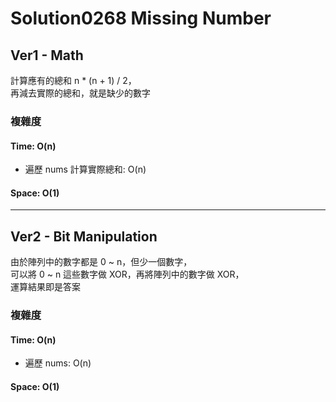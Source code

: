 # Solution0268 Missing Number

## Ver1 - Math

計算應有的總和 n * (n + 1) / 2，  
再減去實際的總和，就是缺少的數字

### 複雜度

#### Time: O(n)
- 遍歷 nums 計算實際總和: O(n)

#### Space: O(1)

---

## Ver2 - Bit Manipulation

由於陣列中的數字都是 0 ~ n，但少一個數字，  
可以將 0 ~ n 這些數字做 XOR，再將陣列中的數字做 XOR，  
運算結果即是答案

### 複雜度

#### Time: O(n)
- 遍歷 nums: O(n)

#### Space: O(1)